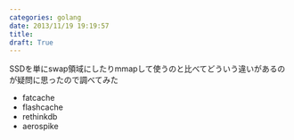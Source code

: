 ```yaml
---
categories: golang
date: 2013/11/19 19:19:57
title: 
draft: True
---
```


<!-- # 時々SSDに最適化したという謳い文句のついたkvsをみるけど、 -->

SSDを単にswap領域にしたりmmapして使うのと比べてどういう違いがあるのが疑問に思ったので調べてみた



* fatcache
* flashcache
* rethinkdb
* aerospike



